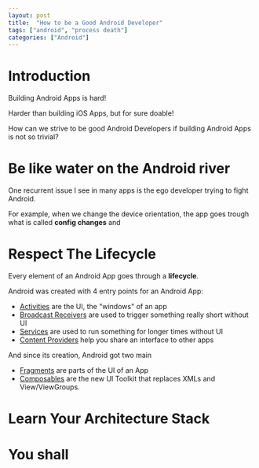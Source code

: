 ```yaml
---
layout: post
title:  "How to be a Good Android Developer"
tags: ["android", "process death"]
categories: ["Android"]
---
```


# Introduction

Building Android Apps is hard! 

Harder than building iOS Apps, but for sure doable!

How can we strive to be good Android Developers if building Android Apps is not so trivial?

# Be like water on the Android river

One recurrent issue I see in many apps is the ego developer trying to fight Android. 

For example, when we change the device orientation, the app goes trough what is called **config changes** and 

# Respect The Lifecycle

Every element of an Android App goes through a **lifecycle**. 

Android was created with 4 entry points for an Android App:

- [Activities](https://developer.android.com/guide/components/activities/activity-lifecycle) are the UI, the "windows" of an app
- [Broadcast Receivers](https://developer.android.com/develop/background-work/background-tasks/broadcasts) are used to trigger something really short without UI
- [Services](https://developer.android.com/develop/background-work/services) are used to run something for longer times without UI
- [Content Providers](https://developer.android.com/guide/topics/providers/content-provider-basics) help you share an interface to other apps

And since its creation, Android got two main 

- [Fragments](https://developer.android.com/guide/fragments/lifecycle) are parts of the UI of an App
- [Composables](https://developer.android.com/develop/ui/compose/lifecycle) are the new UI Toolkit that replaces XMLs and View/ViewGroups.

# Learn Your Architecture Stack


# You shall 
